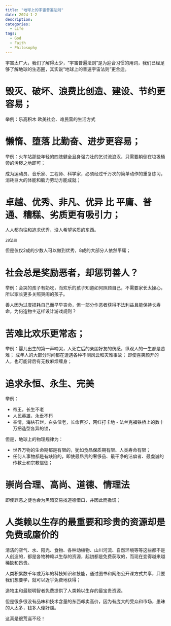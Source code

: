 ```yaml
---
title: "地球上的宇宙普遍法则"
date: 2024-1-2
description: 
categories:
  - Life
tags:
  - God
  - Faith
  - Philosophy
---
```


宇宙太广大，我们了解得太少，“宇宙普遍法则”是为迎合习惯的用词，我们已经足够了解地球的生态圈，其实说“地球上的普遍宇宙法则”更合适。


# 毁灭、破坏、浪费比创造、建设、节约更容易；

举例：乐高积木
欧美社会、难民营的生活方式


# 懒惰、堕落 比勤奋、进步更容易；

举例：火车站那些年轻的四肢健全且身强力壮的乞讨流浪汉，只需要躺倒在垃圾桶旁的污秽之地即可；

成为运动员、音乐家、工程师、科学家，必须经过千万次的简单动作的重复练习，消耗巨大的体能和脑力劳动方能成就；

# 卓越、优秀、非凡、优异 比 平庸、普通、糟糕、劣质更有吸引力；

人人都向往和追求优秀，没人希望劣质的东西。

``28法则``

但是仅仅2成的少数人可以做到优秀，8成的大部分人依然平庸；



# 社会总是奖励恶者，却惩罚善人？

举例：会哭的孩子有奶吃，而欢乐的孩子知道如何照顾自己，不需要家长太操心，所以家长更多关照哭闹的孩子。

善人因为过度损耗自己而早早丧命，但一部分作恶者获得不法利益且能保持长寿命，为何造物主这样设计游戏规则？


# 苦难比欢乐更常态；

举例：婴儿出生的第一声啼哭，人死亡后的亲朋好友的伤感，纵观人的一生都是苦难；
成年人的大部分时间都在遭遇各种不测风云和灾难事故；
即使喜笑颜开的人，也可能背后有无数麻烦缠身；


# 追求永恒、永生、完美

举例：
- 帝王，长生不老
- 人民英雄，永垂不朽
- 亲情，海枯石烂，白头偕老，长命百岁，网红打卡地 - 法兰克福铁桥上的数十万把造型各异的锁，

但是，地球上的物理规律为：
- 世界万物的生命期都是有限的，犹如食品保质期有限、人类寿命有限；
- 任何人事物都是有缺陷的，即使最昂贵的奢侈品、最干净的洁癖者、最虔诚的传教士和宗教信徒；


# 崇尚合理、高尚、道德、情理法

即使罪恶之徒也会为黑暗交易找道德借口，并因此而撒谎；


# 人类赖以生存的最重要和珍贵的资源却是免费或廉价的

清洁的空气、水、阳光、食物、各种动植物、山川河流、自然环境等等这些都不是人创造的，都是各物种赖以生存的资源，起初都是免费获取的，而现在变得越来越稀缺和昂贵。

人类积累数千年或万年的科技知识和技能，通过图书和网络公开课方式共享，只要我们想要学，就可以近乎免费地获得；

造物主和最聪明智者免费提供了人类赖以生存的最宝贵资源。

但是很多很没有品味和技术含量的东西却卖高价，因为有庞大的受众和市场，愚昧的人太多，钱多人傻好赚。

这真是很荒诞不经！

